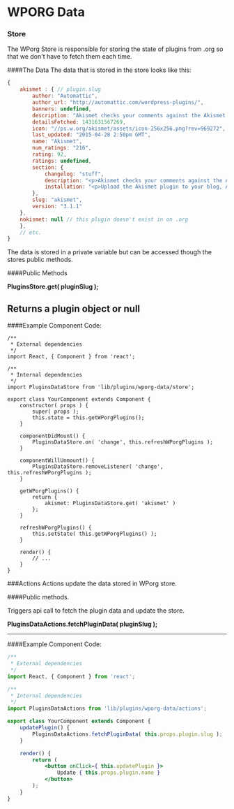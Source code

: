 WPORG Data
=======


### Store
The WPorg Store is responsible for storing the state of plugins from .org so that we don't have to fetch them each time.

####The Data
The data that is stored in the store looks like this:

```js
{
	akismet : { // plugin.slug
		author: "Automattic",
		author_url: "http://automattic.com/wordpress-plugins/",
		banners: undefined,
		description: "Akismet checks your comments against the Akismet Web service to see if they look like spam or not.",
		detailsFetched: 1431631567269,
		icon: "//ps.w.org/akismet/assets/icon-256x256.png?rev=969272",
		last_updated: "2015-04-28 2:50pm GMT",
		name: "Akismet",
		num_ratings: "216",
		rating: 92,
		ratings: undefined,
		section: {
			changelog: "stuff",
			description: "<p>Akismet checks your comments against the Akismet Web service to see if they look like spam or not and lets you review the spam it catches under your blog's \"Comments\" admin screen.</p>↵↵<p>Major features in Akismet include:</p>↵↵<ul>↵<li>Automatically checks all comments and filters out the ones that look like spam.</li>↵<li>Each comment has a status history, so you can easily see which comments were caught or cleared by Akismet and which were spammed or unspammed by a moderator.</li>↵<li>URLs are shown in the comment body to reveal hidden or misleading links.</li>↵<li>Moderators can see the number of approved comments for each user.</li>↵<li>A discard feature that outright blocks the worst spam, saving you disk space and speeding up your site.</li>↵</ul>↵↵<p>PS: You'll need an <a href=\"http://akismet.com/get/\">Akismet.com API key</a> to use it.  Keys are free for personal blogs; paid subscriptions are available for businesses and commercial sites.</p>",
			installation: "<p>Upload the Akismet plugin to your blog, Activate it, then enter your <a href=\"http://akismet.com/get/\">Akismet.com API key</a>.</p>↵↵<p>1, 2, 3: You're done!</p>"
		},
		slug: "akismet",
		version: "3.1.1"
	},
	nokismet: null // this plugin doesn't exist in on .org
	},
	// etc.
}
```

The data is stored in a private variable but can be accessed though the stores public methods.

####Public Methods

**PluginsStore.get( pluginSlug );**

Returns a plugin object or null
---

####Example Component Code:

```es6
/**
 * External dependencies
 */
import React, { Component } from 'react';

/**
 * Internal dependencies
 */
import PluginsDataStore from 'lib/plugins/wporg-data/store';

export class YourComponent extends Component {
	constructor( props ) {
		super( props );
		this.state = this.getWPorgPlugins();
	}

	componentDidMount() {
		PluginsDataStore.on( 'change', this.refreshWPorgPlugins );
	}

	componentWillUnmount() {
		PluginsDataStore.removeListener( 'change', this.refreshWPorgPlugins );
	}

	getWPorgPlugins() {
		return {
			akismet: PluginsDataStore.get( 'akismet' )
		};
	}

	refreshWPorgPlugins() {
		this.setState( this.getWPorgPlugins() );
	}

	render() {
		// ...
	}
}

```

###Actions
Actions update the data stored in WPorg store.

####Public methods.

Triggers api call to fetch the plugin data and update the store.

**PluginsDataActions.fetchPluginData( pluginSlug );**

---

####Example Component Code:

```jsx
/**
 * External dependencies
 */
import React, { Component } from 'react';

/**
 * Internal dependencies
 */
import PluginsDataActions from 'lib/plugins/wporg-data/actions';

export class YourComponent extends Component {
	updatePlugin() {
		PluginsDataActions.fetchPluginData( this.props.plugin.slug );
	}

	render() {
		return (
			<button onClick={ this.updatePlugin }>
				Update { this.props.plugin.name }
			</button>
		);
	}
}

```
